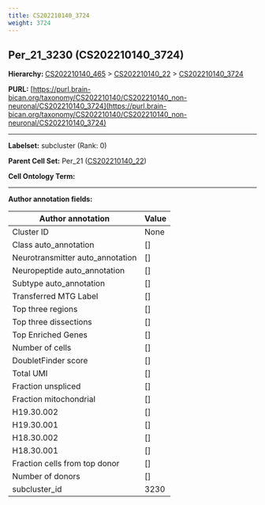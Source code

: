 ```yaml
---
title: CS202210140_3724
weight: 3724
---
```

## Per_21_3230 (CS202210140_3724)
<b>Hierarchy: </b>
[CS202210140_465](../CS202210140_465) >
[CS202210140_22](../CS202210140_22) >
[CS202210140_3724](../CS202210140_3724)

**PURL:** [https://purl.brain-bican.org/taxonomy/CS202210140/CS202210140_non-neuronal/CS202210140_3724](https://purl.brain-bican.org/taxonomy/CS202210140/CS202210140_non-neuronal/CS202210140_3724)

---


**Labelset:** subcluster (Rank: 0)

**Parent Cell Set:** Per_21 ([CS202210140_22](../CS202210140_22))



**Cell Ontology Term:** 

[MARKER GENES.]: #


---

[TRANSFERRED ANNOTATIONS.]: #


[AUTHOR ANNOTATION FIELDS.]: #


**Author annotation fields:**

| Author annotation | Value |
|-------------------|-------|
|Cluster ID|None|
|Class auto_annotation|[]|
|Neurotransmitter auto_annotation|[]|
|Neuropeptide auto_annotation|[]|
|Subtype auto_annotation|[]|
|Transferred MTG Label|[]|
|Top three regions|[]|
|Top three dissections|[]|
|Top Enriched Genes|[]|
|Number of cells|[]|
|DoubletFinder score|[]|
|Total UMI|[]|
|Fraction unspliced|[]|
|Fraction mitochondrial|[]|
|H19.30.002|[]|
|H19.30.001|[]|
|H18.30.002|[]|
|H18.30.001|[]|
|Fraction cells from top donor|[]|
|Number of donors|[]|
|subcluster_id|3230|
